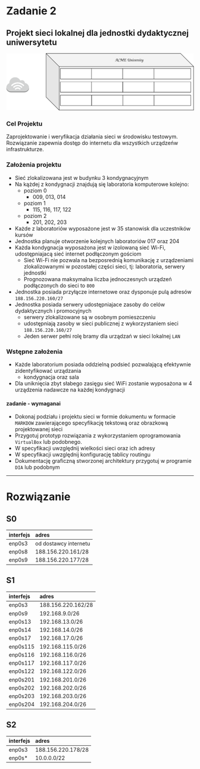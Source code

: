 # Zadanie 2

## Projekt sieci lokalnej dla jednostki dydaktycznej uniwersytetu

![budynek](budynek.svg)

### Cel Projektu
  Zaprojektowanie i weryfikacja działania sieci w środowisku testowym. 
  Rozwiązanie zapewnia dostęp do internetu dla wszystkich urządzeńw infrastrukturze.
  
### Założenia projektu

* Sieć zlokalizowana jest w budynku 3 kondygnacyjnym
* Na kążdej z kondygnacji znajdują się laboratoria komputerowe kolejno:
  * poziom 0 
    * 009, 013, 014
  * poziom 1
    * 115, 116, 117, 122
  * poziom 2
    * 201, 202, 203 
* Każde z laboratoriów wyposażone jest w 35 stanowisk dla uczestników kursów
* Jednostka planuje otworzenie kolejnych laboratoriów 017 oraz 204
* Każda kondygnacja wyposażona jest w izolowaną sieć Wi-Fi, udostępniajacą sieć internet podłączonym gościom
  * Sieć Wi-Fi nie pozwala na bezposrednią komunikację z urządzeniami zlokalizowanymi w pozostałej części sieci,
    tj: laboratoria, serwery jednostki
  * Prognozowana maksymalna liczba jednoczesnych urządzeń podłączonych do sieci to ``800``
* Jednostka posiada przyłącze internetowe oraz dysponuje pulą adresów ``188.156.220.160/27``
* Jednostka posiada serwery udostępniajace zasoby do celów dydaktycznych i promocyjnych
  * serwery zlokalizowane są w osobnym pomieszczeniu
  * udostępniają zasoby w sieci publicznej z wykorzystaniem sieci ``188.156.220.160/27``
  * Jeden serwer pełni rolę bramy dla urządzań w sieci lokalnej ``LAN``

### Wstępne założenia

* Każde laboratorium posiada oddzielną podsieć pozwalającą efektywnie zidentyfikować urządzania
  * kondygnacja oraz sala
* Dla uniknięcia zbyt słabego zasięgu sieć WiFi zostanie wyposażona w 4 urządzenia nadawcze na każdej kondygnacji
 

#### zadanie - wymaganai

* Dokonaj podziału i projektu sieci w formie dokumentu w formacie ``MARKDOW`` zawierającego specyfikację tekstową oraz obrazkową
  projektowanej sieci
* Przygotuj prototyp rozwiązania z wykorzystaniem oprogramowania ``VirtualBox`` lub podobnego.
* W specyfikacji uwzględnij wielkości sieci oraz ich adresy
* W specyfikacji uwzględnij konfigurację tablicy routingu
* Dokumentację graficzną stworzonej architektury przygotuj w programie ``DIA`` lub podobnym

--------------
# Rozwiązanie

S0
---
|  interfejs  |  adres  |
|:------------|:--------|
| enp0s3 | od dostawcy internetu |
| enp0s8 | 188.156.220.161/28 |
| enp0s9 | 188.156.220.177/28 | 

S1
---
|  interfejs  |  adres  |
|:------------|:--------|
| enp0s3 | 188.156.220.162/28 |
| enp0s9 | 192.168.9.0/26 |
| enp0s13 | 192.168.13.0/26 |
| enp0s14 | 192.168.14.0/26 |
| enp0s17 | 192.168.17.0/26 |
| enp0s115 | 192.168.115.0/26 |
| enp0s116 | 192.168.116.0/26 |
| enp0s117 | 192.168.117.0/26 |
| enp0s122 | 192.168.122.0/26 |
| enp0s201 | 192.168.201.0/26 |
| enp0s202 | 192.168.202.0/26 |
| enp0s203 | 192.168.203.0/26 |
| enp0s204 | 192.168.204.0/26 |

S2
---
|  interfejs  |  adres  |
|:------------|:--------|
| enp0s3 | 188.156.220.178/28 |
| enp0s* | 10.0.0.0/22 | 
